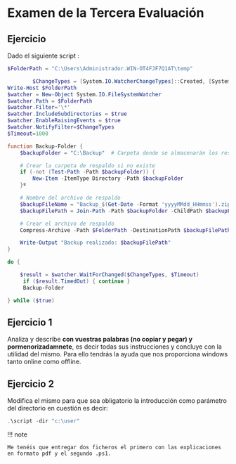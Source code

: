 # Examen de la Tercera Evaluación

## Ejercicio

Dado el siguiente script :

```PowerShell title="ScriptCopiaSeguridad"
$FolderPath = "C:\Users\Administrador.WIN-OT4FJF7Q1AT\temp"

        $ChangeTypes = [System.IO.WatcherChangeTypes]::Created, [System.IO.WatcherChangeTypes]::Deleted, [System.IO.WatcherChangeTypes]::Changed,[System.IO.WatcherChangeTypes]::Renamed
Write-Host $FolderPath
$watcher = New-Object System.IO.FileSystemWatcher
$watcher.Path = $FolderPath
$watcher.Filter='\*'
$watcher.IncludeSubdirectories = $true
$watcher.EnableRaisingEvents = $true
$watcher.NotifyFilter=$ChangeTypes
$Timeout=1000

function Backup-Folder {
    $backupFolder = "C:\Backup"  # Carpeta donde se almacenarán los respaldos

    # Crear la carpeta de respaldo si no existe
    if (-not (Test-Path -Path $backupFolder)) {
        New-Item -ItemType Directory -Path $backupFolder
    }º

    # Nombre del archivo de respaldo
    $backupFileName = "Backup_$(Get-Date -Format 'yyyyMMdd_HHmmss').zip"
    $backupFilePath = Join-Path -Path $backupFolder -ChildPath $backupFileName

    # Crear el archivo de respaldo
    Compress-Archive -Path $FolderPath -DestinationPath $backupFilePath -Force

    Write-Output "Backup realizado: $backupFilePath"
}

do {

    $result = $watcher.WaitForChanged($ChangeTypes, $Timeout)
     if ($result.TimedOut) { continue }
     Backup-Folder

} while ($true)

```

## Ejercicio 1

Analiza y describe **con vuestras palabras (no copiar y pegar) y pormenorizadamnete**, es decir todas sus instrucciones y concluye con la utilidad del mismo. Para ello tendrás la ayuda que nos proporciona windows tanto online como offline.

## Ejercicio 2

Modifica el mismo para que sea obligatorio la introducción como parámetro del directorio en cuestión es decir:

```PowerShell title=""
.\script -dir "c:\user"

```

!!! note

    Me tenéis que entregar dos ficheros el primero con las explicaciones en formato pdf y el segundo .ps1.
